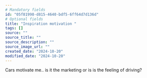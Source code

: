 ```yaml
---
# Mandatory fields
id: "05f81998-d815-4640-bdf5-6ff64d7d136d"
# Optional fields
title: "Inspiration motivation "
tags: []
source: ""
source_title: ""
source_description: ""
source_image_url: ""
created_date: "2024-10-20"
modified_date: "2024-10-20"
---
```

Cars motivate me.. is it the marketing or is is the feeling of driving? 